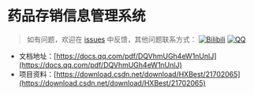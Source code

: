 # 药品存销信息管理系统

>
>如有问题，欢迎在 [issues](https://github.com/hexiang10/recruitment-data-analysis/issues) 中反馈，其他问题联系方式：
>[![Bilibili](https://img.shields.io/badge/-Bilibili-blue?style=flat&logo=Bilibili&logoColor=pink)](https://space.bilibili.com/495642569)
>[![QQ](https://img.shields.io/badge/-172837855-white?style=flat&logo=tencentqq&logoColor=black)](javascript;)


- 文档地址：[https://docs.qq.com/pdf/DQVhmUGh4eW1nUnlJ](https://docs.qq.com/pdf/DQVhmUGh4eW1nUnlJ)
- 项目资料：[https://download.csdn.net/download/HXBest/21702065](https://download.csdn.net/download/HXBest/21702065)
